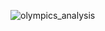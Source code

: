 ![olympics_analysis](https://github.com/user-attachments/assets/a9fd5f48-9c5a-40a0-8312-b7b4d4ee3562)
